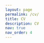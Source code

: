 ```yaml
---
layout: page
permalink: /cv/
title: CV
description: CV
nav: true
nav_order: 4
---
```


<object data="../assets/pdf/example_pdf.pdf" type='application/pdf'></object>
